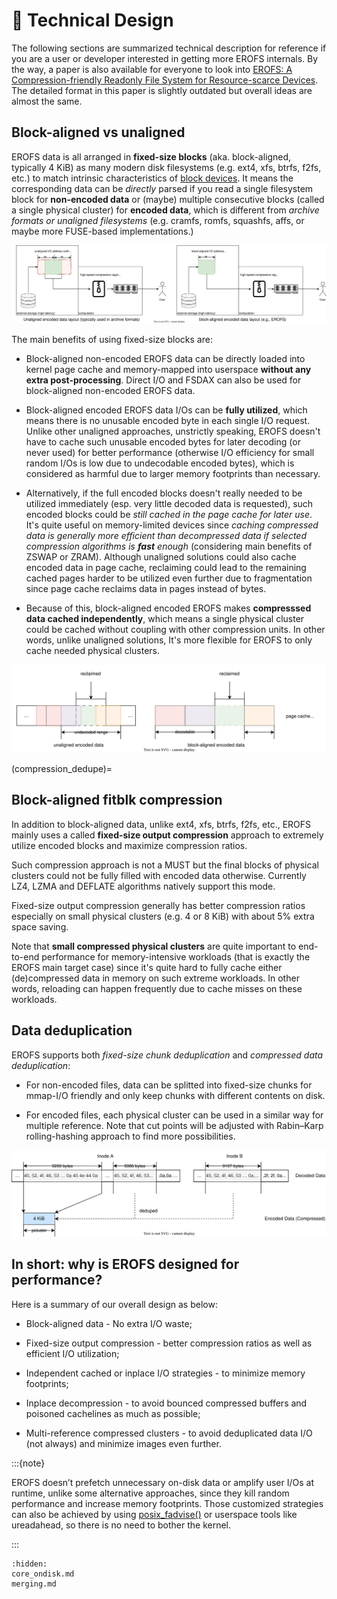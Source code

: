 # 📝 Technical Design

The following sections are summarized technical description for reference if
you are a user or developer interested in getting more EROFS internals. By the
way, a paper is also available for everyone to look into [EROFS: A Compression-friendly
Readonly File System for Resource-scarce Devices](https://www.usenix.org/conference/atc19/presentation/gao).
The detailed format in this paper is slightly outdated but overall ideas are
almost the same.

## Block-aligned vs unaligned

EROFS data is all arranged in **fixed-size blocks** (aka. block-aligned,
typically 4 KiB) as many modern disk filesystems (e.g. ext4, xfs, btrfs, f2fs,
etc.) to match intrinsic characteristics of [block devices](https://en.wikipedia.org/wiki/Block_\(data_storage\)).
It means the corresponding data can be *directly* parsed if you read a single
filesystem block for __non-encoded data__ or (maybe) multiple consecutive blocks
(called a single physical cluster) for __encoded data__, which is different
from _archive formats or unaligned filesystems_ (e.g. cramfs, romfs, squashfs,
affs, or maybe more FUSE-based implementations.)

![Comparsion between unaligned and block-aligned data](_static/aligned_io.svg)

The main benefits of using fixed-size blocks are:

 - Block-aligned non-encoded EROFS data can be directly loaded into kernel page
   cache and memory-mapped into userspace **without any extra post-processing**.
   Direct I/O and FSDAX can also be used for block-aligned non-encoded EROFS
   data.

 - Block-aligned encoded EROFS data I/Os can be **fully utilized**, which means
   there is no unusable encoded byte in each single I/O request.  Unlike other
   unaligned approaches, unstrictly speaking, EROFS doesn't have to cache such
   unusable encoded bytes for later decoding (or never used) for better
   performance (otherwise I/O efficiency for small random I/Os is low due to
   undecodable encoded bytes), which is considered as harmful due to larger
   memory footprints than necessary.

 - Alternatively, if the full encoded blocks doesn't really needed to be
   utilized immediately (esp. very little decoded data is requested), such
   encoded blocks could be _still cached in the page cache for later use_.
   It's quite useful on memory-limited devices since _caching compressed data
   is generally more efficient than decompressed data if selected compression
   algorithms is **fast** enough_ (considering main benefits of ZSWAP or ZRAM).
   Although unaligned solutions could also cache encoded data in page cache,
   reclaiming could lead to the remaining cached pages harder to be utilized
   even further due to fragmentation since page cache reclaims data in pages
   instead of bytes.

 - Because of this, block-aligned encoded EROFS makes **compresssed data cached
   independently**, which means a single physical cluster could be cached
   without coupling with other compression units.  In other words, unlike
   unaligned solutions, It's more flexible for EROFS to only cache needed
   physical clusters.

![Different compressed cache behaviors](_static/unaligned_reclaiming.svg)

(compression_dedupe)=

## Block-aligned fitblk compression

In addition to block-aligned data, unlike ext4, xfs, btrfs, f2fs, etc., EROFS
mainly uses a called **fixed-size output compression** approach to extremely
utilize encoded blocks and maximize compression ratios.

Such compression approach is not a MUST but the final blocks of physical
clusters could not be fully filled with encoded data otherwise.  Currently LZ4,
LZMA and DEFLATE algorithms natively support this mode.

Fixed-size output compression generally has better compression ratios especially
on small physical clusters (e.g. 4 or 8 KiB) with about 5% extra space saving.

Note that **small compressed physical clusters** are quite important to
end-to-end performance for memory-intensive workloads (that is exactly the EROFS
main target case) since it's quite hard to fully cache either (de)compressed
data in memory on such extreme workloads.  In other words, reloading can happen
frequently due to cache misses on these workloads.

## Data deduplication

EROFS supports both _fixed-size chunk deduplication_ and _compressed data
deduplication_:

 - For non-encoded files, data can be splitted into fixed-size chunks for
   mmap-I/O friendly and only keep chunks with different contents on disk.

 - For encoded files, each physical cluster can be used in a similar way for
   multiple reference.  Note that cut points will be adjusted with Rabin–Karp
   rolling-hashing approach to find more possibilities.

![EROFS deduplication](_static/erofs_dedupe.svg)

## In short: why is EROFS designed for performance?

Here is a summary of our overall design as below:

 - Block-aligned data - No extra I/O waste;

 - Fixed-size output compression - better compression ratios as well as
   efficient I/O utilization;

 - Independent cached or inplace I/O strategies - to minimize memory footprints;

 - Inplace decompression - to avoid bounced compressed buffers and poisoned
   cachelines as much as possible;

 - Multi-reference compressed clusters - to avoid deduplicated data I/O (not
   always) and minimize images even further.

:::{note}

EROFS doesn’t prefetch unnecessary on-disk data or amplify user I/Os at runtime,
unlike some alternative approaches, since they kill random performance and
increase memory footprints.  Those customized strategies can also be achieved by
using [posix_fadvise()](https://pubs.opengroup.org/onlinepubs/000095399/functions/posix_fadvise.html)
or userspace tools like ureadahead, so there is no need to bother the kernel.

:::

```{toctree}
:hidden:
core_ondisk.md
merging.md
```
